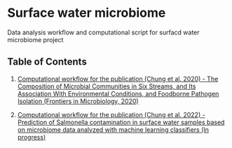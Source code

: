 # Surface water microbiome

Data analysis workflow and computational script for surfacd water microbiome project

## Table of Contents 
1. [Computational workflow for the publication (Chung et al. 2020) - The Composition of Microbial Communities in Six Streams, and Its Association With Environmental Conditions, and Foodborne Pathogen Isolation (Frontiers in Microbiology, 2020)](https://github.com/tuc289/SurfaceWaterMicrobiome/tree/master/Year1#readme)

2. [Computational workflow for the publication (Chung et al. 2022) - Prediction of Salmonella contamination in surface water samples based on microbiome data analyzed with machine learning classifiers (In progress)](https://github.com/tuc289/SurfaceWaterMicrobiome/Year2/README.md)


